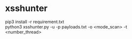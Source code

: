 # xsshunter
 pip3 install -r requirement.txt
 <br>
 python3 xsshunter.py -u <url> -p payloads.txt -o <mode_scan> -t <number_thread>
